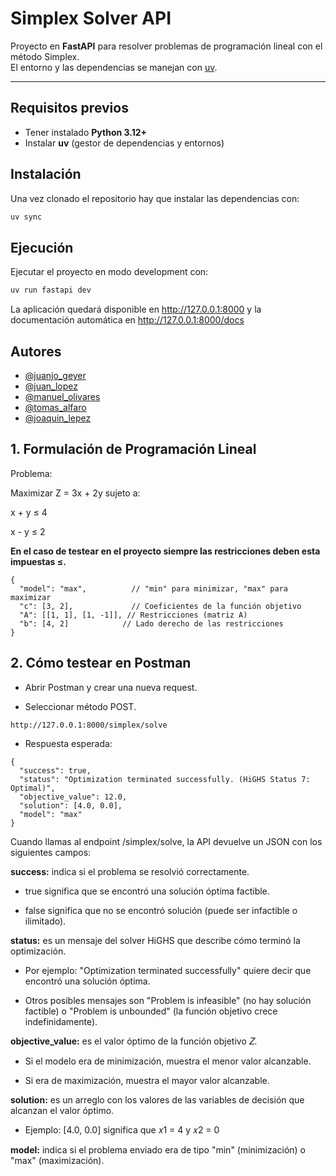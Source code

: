 # Simplex Solver API

Proyecto en **FastAPI** para resolver problemas de programación lineal con el método Simplex.  
El entorno y las dependencias se manejan con [uv](https://docs.astral.sh/uv/).

---

## Requisitos previos

- Tener instalado **Python 3.12+**
- Instalar **uv** (gestor de dependencias y entornos)

## Instalación
Una vez clonado el repositorio hay que instalar las dependencias con:

```bash
uv sync
```
## Ejecución
Ejecutar el proyecto en modo development con:

```bash
uv run fastapi dev
```

La aplicación quedará disponible en http://127.0.0.1:8000 y la documentación automática en http://127.0.0.1:8000/docs

## Autores

- [@juanjo_geyer](https://github.com/juanjogeyer)
- [@juan_lopez](https://github.com/juan1lopez)
- [@manuel_olivares](https://github.com/manuolivares05)
- [@tomas_alfaro](https://github.com/tomasalfaro)
- [@joaquin_lepez](https://github.com/JoaquinLepez)


## 1. Formulación de Programación Lineal


Problema: 

Maximizar Z = 3x + 2y 
sujeto a:

x + y ≤ 4

x - y ≤ 2


**En el caso de testear en el proyecto siempre las restricciones deben esta impuestas ≤.**

```
{
  "model": "max",          // "min" para minimizar, "max" para maximizar
  "c": [3, 2],             // Coeficientes de la función objetivo
  "A": [[1, 1], [1, -1]], // Restricciones (matriz A)
  "b": [4, 2]            // Lado derecho de las restricciones
}
```

## 2. Cómo testear en Postman

  - Abrir Postman y crear una nueva request.

  - Seleccionar método POST.

```
http://127.0.0.1:8000/simplex/solve
```

- Respuesta esperada:
```
{
  "success": true,
  "status": "Optimization terminated successfully. (HiGHS Status 7: Optimal)",
  "objective_value": 12.0,
  "solution": [4.0, 0.0],
  "model": "max"
}

```
Cuando llamas al endpoint /simplex/solve, la API devuelve un JSON con los siguientes campos:

**success:** indica si el problema se resolvió correctamente.

- true significa que se encontró una solución óptima factible.

- false significa que no se encontró solución (puede ser infactible o ilimitado).

**status:** es un mensaje del solver HiGHS que describe cómo terminó la optimización.

- Por ejemplo: "Optimization terminated successfully" quiere decir que encontró una solución óptima.

- Otros posibles mensajes son "Problem is infeasible" (no hay solución factible) o "Problem is unbounded" (la función objetivo crece indefinidamente).

**objective_value:** es el valor óptimo de la función objetivo 𝑍.

- Si el modelo era de minimización, muestra el menor valor alcanzable.

- Si era de maximización, muestra el mayor valor alcanzable.

**solution:** es un arreglo con los valores de las variables de decisión que alcanzan el valor óptimo.

- Ejemplo: [4.0, 0.0] significa que 𝑥1 = 4 y 𝑥2 = 0

**model:** indica si el problema enviado era de tipo "min" (minimización) o "max" (maximización).
